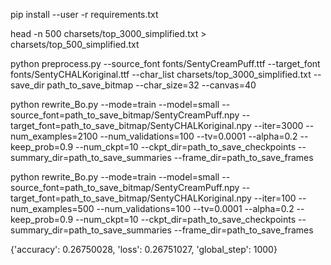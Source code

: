 pip install --user -r requirements.txt 

head -n 500 charsets/top_3000_simplified.txt > charsets/top_500_simplified.txt

python preprocess.py --source_font fonts/SentyCreamPuff.ttf --target_font fonts/SentyCHALKoriginal.ttf --char_list charsets/top_3000_simplified.txt --save_dir path_to_save_bitmap --char_size=32 --canvas=40

python rewrite_Bo.py --mode=train --model=small --source_font=path_to_save_bitmap/SentyCreamPuff.npy --target_font=path_to_save_bitmap/SentyCHALKoriginal.npy --iter=3000 --num_examples=2100 --num_validations=100 --tv=0.0001 --alpha=0.2 --keep_prob=0.9 --num_ckpt=10 --ckpt_dir=path_to_save_checkpoints --summary_dir=path_to_save_summaries --frame_dir=path_to_save_frames

python rewrite_Bo.py --mode=train --model=small --source_font=path_to_save_bitmap/SentyCreamPuff.npy --target_font=path_to_save_bitmap/SentyCHALKoriginal.npy --iter=100 --num_examples=500 --num_validations=100 --tv=0.0001 --alpha=0.2 --keep_prob=0.9 --num_ckpt=10 --ckpt_dir=path_to_save_checkpoints --summary_dir=path_to_save_summaries --frame_dir=path_to_save_frames

{'accuracy': 0.26750028, 'loss': 0.26751027, 'global_step': 1000}
